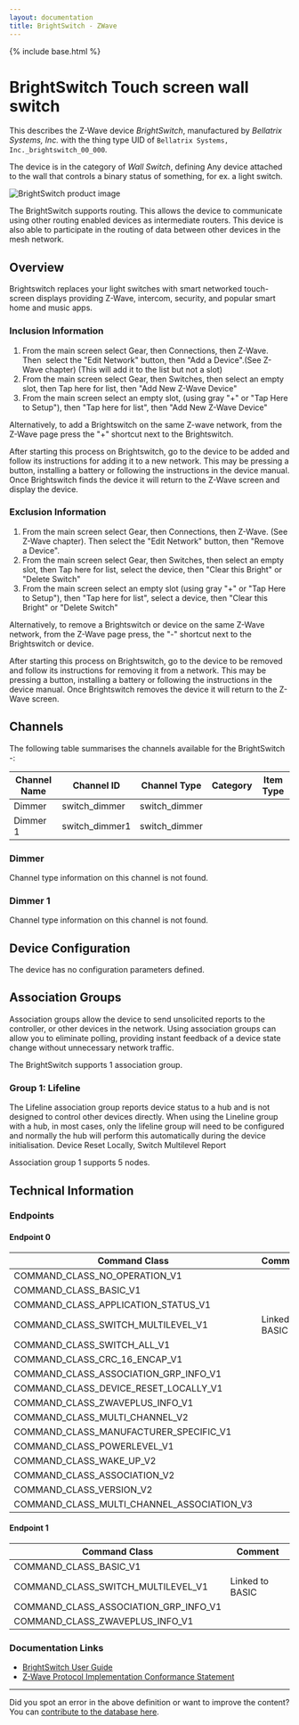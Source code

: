 ```yaml
---
layout: documentation
title: BrightSwitch - ZWave
---
```


{% include base.html %}

# BrightSwitch Touch screen wall switch
This describes the Z-Wave device *BrightSwitch*, manufactured by *Bellatrix Systems, Inc.* with the thing type UID of ```Bellatrix Systems, Inc._brightswitch_00_000```.

The device is in the category of *Wall Switch*, defining Any device attached to the wall that controls a binary status of something, for ex. a light switch.

![BrightSwitch product image](https://opensmarthouse.org/assets/zwave/attachments/953/switch-front-facing-with-shadow-base-little-girl-header.png)


The BrightSwitch supports routing. This allows the device to communicate using other routing enabled devices as intermediate routers.  This device is also able to participate in the routing of data between other devices in the mesh network.

## Overview

Brightswitch replaces your light switches with smart networked touch-screen displays providing Z-Wave, intercom, security, and popular smart home and music apps.

### Inclusion Information

  1. From the main screen select Gear, then Connections, then Z-Wave. Then  select the "Edit Network" button, then "Add a Device".(See Z-Wave chapter) (This will add it to the list but not a slot)
  2. From the main screen select Gear, then Switches, then select an empty slot, then Tap here for list, then "Add New Z-Wave Device"
  3. From the main screen select an empty slot, (using gray "+" or "Tap Here to Setup"), then "Tap here for list", then "Add New Z-Wave Device"

Alternatively, to add a Brightswitch on the same Z-wave network, from the Z-Wave page press the "+" shortcut next to the Brightswitch.

After starting this process on Brightswitch, go to the device to be added and follow its instructions for adding it to a new network. This may be pressing a button, installing a battery or following the instructions in the device manual. Once Brightswitch finds the device it will return to the Z-Wave screen and display the device.

### Exclusion Information

  1. From the main screen select Gear, then Connections, then Z-Wave. (See Z-Wave chapter). Then select the "Edit Network" button, then "Remove a Device".
  2. From the main screen select Gear, then Switches, then select an empty slot, then Tap here for list, select the device, then "Clear this Bright" or "Delete Switch"
  3. From the main screen select an empty slot (using gray "+" or "Tap Here to Setup"), then "Tap here for list", select a device, then "Clear this Bright" or "Delete Switch"

Alternatively, to remove a Brightswitch or device on the same Z-Wave network, from the Z-Wave page press, the "-" shortcut next to the Brightswitch or device.

After starting this process on Brightswitch, go to the device to be removed and follow its instructions for removing it from a network. This may be pressing a button, installing a battery or following the instructions in the device manual. Once Brightswitch removes the device it will return to the Z-Wave screen.

## Channels

The following table summarises the channels available for the BrightSwitch -:

| Channel Name | Channel ID | Channel Type | Category | Item Type |
|--------------|------------|--------------|----------|-----------|
| Dimmer | switch_dimmer | switch_dimmer |  |  | 
| Dimmer 1 | switch_dimmer1 | switch_dimmer |  |  | 

### Dimmer
Channel type information on this channel is not found.

### Dimmer 1
Channel type information on this channel is not found.



## Device Configuration

The device has no configuration parameters defined.

## Association Groups

Association groups allow the device to send unsolicited reports to the controller, or other devices in the network. Using association groups can allow you to eliminate polling, providing instant feedback of a device state change without unnecessary network traffic.

The BrightSwitch supports 1 association group.

### Group 1: Lifeline

The Lifeline association group reports device status to a hub and is not designed to control other devices directly. When using the Lineline group with a hub, in most cases, only the lifeline group will need to be configured and normally the hub will perform this automatically during the device initialisation.
Device Reset Locally, Switch Multilevel Report

Association group 1 supports 5 nodes.

## Technical Information

### Endpoints

#### Endpoint 0

| Command Class | Comment |
|---------------|---------|
| COMMAND_CLASS_NO_OPERATION_V1| |
| COMMAND_CLASS_BASIC_V1| |
| COMMAND_CLASS_APPLICATION_STATUS_V1| |
| COMMAND_CLASS_SWITCH_MULTILEVEL_V1| Linked to BASIC|
| COMMAND_CLASS_SWITCH_ALL_V1| |
| COMMAND_CLASS_CRC_16_ENCAP_V1| |
| COMMAND_CLASS_ASSOCIATION_GRP_INFO_V1| |
| COMMAND_CLASS_DEVICE_RESET_LOCALLY_V1| |
| COMMAND_CLASS_ZWAVEPLUS_INFO_V1| |
| COMMAND_CLASS_MULTI_CHANNEL_V2| |
| COMMAND_CLASS_MANUFACTURER_SPECIFIC_V1| |
| COMMAND_CLASS_POWERLEVEL_V1| |
| COMMAND_CLASS_WAKE_UP_V2| |
| COMMAND_CLASS_ASSOCIATION_V2| |
| COMMAND_CLASS_VERSION_V2| |
| COMMAND_CLASS_MULTI_CHANNEL_ASSOCIATION_V3| |
#### Endpoint 1

| Command Class | Comment |
|---------------|---------|
| COMMAND_CLASS_BASIC_V1| |
| COMMAND_CLASS_SWITCH_MULTILEVEL_V1| Linked to BASIC|
| COMMAND_CLASS_ASSOCIATION_GRP_INFO_V1| |
| COMMAND_CLASS_ZWAVEPLUS_INFO_V1| |

### Documentation Links

* [BrightSwitch User Guide](https://www.opensmarthouse.org/zwavedatabase/953/User-Manual-3586475.pdf)
* [Z-Wave Protocol Implementation Conformance Statement](https://www.opensmarthouse.org/zwavedatabase/953/ZC10-17065668.pdf)

---

Did you spot an error in the above definition or want to improve the content?
You can [contribute to the database here](https://www.opensmarthouse.org/zwavedatabase/953).
